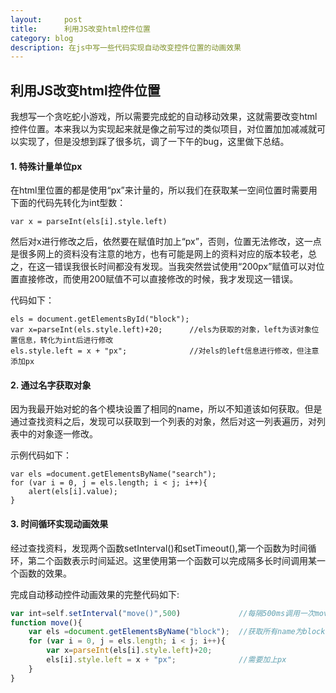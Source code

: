 ```yaml
---
layout:     post
title:      利用JS改变html控件位置
category: blog
description: 在js中写一些代码实现自动改变控件位置的动画效果
---
```


## 利用JS改变html控件位置

我想写一个贪吃蛇小游戏，所以需要完成蛇的自动移动效果，这就需要改变html控件位置。本来我以为实现起来就是像之前写过的类似项目，对位置加加减减就可以实现了，但是没想到踩了很多坑，调了一下午的bug，这里做下总结。

#### 1. 特殊计量单位px

在html里位置的都是使用“px”来计量的，所以我们在获取某一空间位置时需要用下面的代码先转化为int型数：

```
var x = parseInt(els[i].style.left)
```
然后对x进行修改之后，依然要在赋值时加上“px”，否则，位置无法修改，这一点是很多网上的资料没有注意的地方，也有可能是网上的资料对应的版本较老，总之，在这一错误我很长时间都没有发现。当我突然尝试使用“200px”赋值可以对位置直接修改，而使用200赋值不可以直接修改的时候，我才发现这一错误。

代码如下：

```
els = document.getElementsById("block");
var x=parseInt(els.style.left)+20;      //els为获取的对象，left为该对象位置信息，转化为int后进行修改
els.style.left = x + "px";				//对els的left信息进行修改，但注意添加px
```

#### 2. 通过名字获取对象
因为我最开始对蛇的各个模块设置了相同的name，所以不知道该如何获取。但是通过查找资料之后，发现可以获取到一个列表的对象，然后对这一列表遍历，对列表中的对象逐一修改。

示例代码如下：

```
var els =document.getElementsByName("search");
for (var i = 0, j = els.length; i < j; i++){
	alert(els[i].value);
}
```

#### 3. 时间循环实现动画效果
经过查找资料，发现两个函数setInterval()和setTimeout(),第一个函数为时间循环，第二个函数表示时间延迟。这里使用第一个函数可以完成隔多长时间调用某一个函数的效果。

完成自动移动控件动画效果的完整代码如下:

``` javascript
var int=self.setInterval("move()",500)             //每隔500ms调用一次move()函数
function move(){
	var els =document.getElementsByName("block");  //获取所有name为block的对象
	for (var i = 0, j = els.length; i < j; i++){
		var x=parseInt(els[i].style.left)+20;
		els[i].style.left = x + "px";			   //需要加上px
	}
}
```